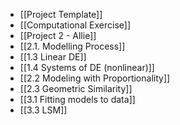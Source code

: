 - [[Project Template]]
- [[Computational Exercise]]
- [[Project 2 - Allie]]
- [[2.1. Modelling Process]]
- [[1.3 Linear DE]]
- [[1.4 Systems of DE (nonlinear)]]
- [[2.2 Modeling with Proportionality]]
- [[2.3 Geometric Similarity]]
- [[3.1 Fitting models to data]]
- [[3.3 LSM]]